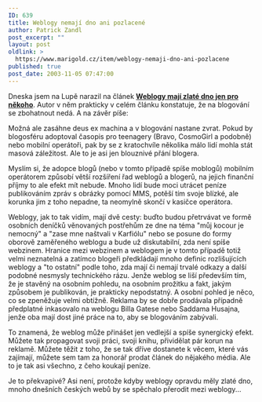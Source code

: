 ```yaml
---
ID: 639
title: Weblogy nemají dno ani pozlacené
author: Patrick Zandl
post_excerpt: ""
layout: post
oldlink: >
  https://www.marigold.cz/item/weblogy-nemaji-dno-ani-pozlacene
published: true
post_date: 2003-11-05 07:47:00
---
```

<p>
Dneska jsem na Lupě narazil na článek <A class=nadcl href="http://www.lupa.cz/clanek.php3?show=3091"><STRONG>Weblogy mají zlaté dno jen pro někoho</STRONG></A>. Autor v něm prakticky v celém článku konstatuje, že na blogování se zbohatnout nedá. A na závěr píše: </p>

<p>
Možná ale zasáhne deus ex machina a v blogování nastane zvrat. Pokud by blogosféru adoptoval časopis pro teenagery (Bravo, CosmoGirl a podobně) nebo mobilní operátoři, pak by se z kratochvíle několika málo lidí mohla stát masová záležitost. Ale to je asi jen blouznivé přání blogera.</p>

<p>
Myslím si, že adopce blogů (nebo v tomto případě spíše moblogů) mobilním operátorem způsobí větší rozšíření řad weblogů a blogerů, na jejich finanční příjmy to ale efekt mít nebude. Mnoho lidí bude moci utrácet peníze publikováním zpráv s obrázky pomocí MMS, potěší tím svoje blízké, ale korunka jim z toho nepadne, ta neomylně skončí v kasičce operátora. </p>

<p>
Weblogy, jak to tak vidím, mají dvě cesty: buďto budou přetrvávat ve formě osobních deníčků věnovaných postřehům ze dne na téma "můj kocour je nemocný" a "zase mne naštvali v Karfiólu" nebo se posune do formy oborově zaměřeného weblogu a bude už diskutabilní, zda není spíše webzinem. Hranice mezi webzinem a weblogem je v tomto případě totiž velmi neznatelná a zatímco blogeři předkládají mnoho definic rozlišujících weblogy a "to ostatní" podle toho, zda mají či nemají trvalé odkazy a další podobné nesmysly technického rázu. Jenže weblog se liší především tím, že je stavěný na osobním pohledu, na osobním prožitku a fakt, jakým způsobem je publikován, je prakticky nepodstatný. A osobní pohled je něco, co se zpeněžuje velmi obtížně. Reklama by se dobře prodávala případně předplatné inkasovalo na weblogu Billa Gatese nebo Saddama Husajna, jenže oba mají dost jiné práce na to, aby se blogováním zabývali. </p>

<p>
To znamená, že weblog může přinášet jen vedlejší a spíše synergický efekt. Můžete tak propagovat svoji práci, svoji knihu, přividělat pár korun na reklamě. Můžete těžit z toho, že se tak dříve dostanete k věcem, které vás zajímají, můžete sem tam za honorář prodat článek do nějakého média. Ale to je tak asi všechno, z čeho koukají peníze. </p>

<p>
Je to překvapivé? Asi není, protože kdyby weblogy opravdu měly zlaté dno, mnoho dnešních českých webů by se spěchalo přerodit mezi weblogy...</p>
